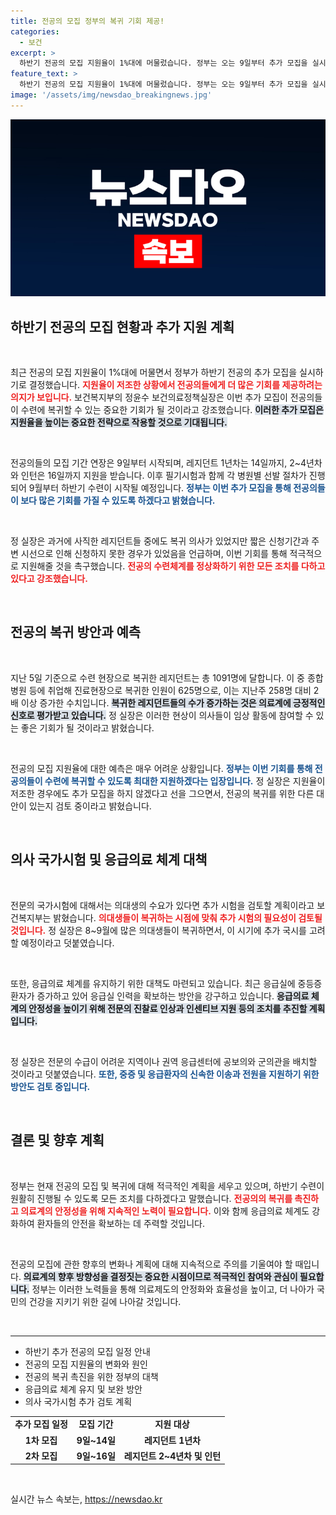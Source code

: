 ```yaml
---
title: 전공의 모집 정부의 복귀 기회 제공!
categories:
  - 보건
excerpt: >
  하반기 전공의 모집 지원율이 1%대에 머물렀습니다. 정부는 오는 9일부터 추가 모집을 실시하고, 의사 국가시험도 검토할 예정이어서 의료계의 귀추가 주목됩니다.
feature_text: >
  하반기 전공의 모집 지원율이 1%대에 머물렀습니다. 정부는 오는 9일부터 추가 모집을 실시하고, 의사 국가시험도 검토할 예정이어서 의료계의 귀추가 주목됩니다.
image: '/assets/img/newsdao_breakingnews.jpg'
---
```


<p><img src="/assets/img/newsdao_breakingnews.jpg" alt="koreaapp 속보" /></p>

<h2 data-ke-size="size26">하반기 전공의 모집 현황과 추가 지원 계획</h2>

<p data-ke-size="size16">&nbsp;</p>

<p>최근 전공의 모집 지원율이 1%대에 머물면서 정부가 하반기 전공의 추가 모집을 실시하기로 결정했습니다. <b><span style="color: #ee2323;">지원율이 저조한 상황에서 전공의들에게 더 많은 기회를 제공하려는 의지가 보입니다.</span></b> 보건복지부의 정윤수 보건의료정책실장은 이번 추가 모집이 전공의들이 수련에 복귀할 수 있는 중요한 기회가 될 것이라고 강조했습니다. <b><span style="background-color: #21538527;">이러한 추가 모집은 지원율을 높이는 중요한 전략으로 작용할 것으로 기대됩니다.</span></b> </p>

<p data-ke-size="size16">&nbsp;</p>

<p>전공의들의 모집 기간 연장은 9일부터 시작되며, 레지던트 1년차는 14일까지, 2~4년차와 인턴은 16일까지 지원을 받습니다. 이후 필기시험과 함께 각 병원별 선발 절차가 진행되어 9월부터 하반기 수련이 시작될 예정입니다. <b><span style="color: #1a5490;">정부는 이번 추가 모집을 통해 전공의들이 보다 많은 기회를 가질 수 있도록 하겠다고 밝혔습니다.</span></b></p>

<p data-ke-size="size16">&nbsp;</p>

<p>정 실장은 과거에 사직한 레지던트들 중에도 복귀 의사가 있었지만 짧은 신청기간과 주변 시선으로 인해 신청하지 못한 경우가 있었음을 언급하며, 이번 기회를 통해 적극적으로 지원해줄 것을 촉구했습니다. <b><span style="color: #ee2323;">전공의 수련체계를 정상화하기 위한 모든 조치를 다하고 있다고 강조했습니다.</span></b> </p>

<p data-ke-size="size16">&nbsp;</p>

<h2 data-ke-size="size26">전공의 복귀 방안과 예측</h2>

<p data-ke-size="size16">&nbsp;</p>

<p>지난 5일 기준으로 수련 현장으로 복귀한 레지던트는 총 1091명에 달합니다. 이 중 종합병원 등에 취업해 진료현장으로 복귀한 인원이 625명으로, 이는 지난주 258명 대비 2배 이상 증가한 수치입니다. <b><span style="background-color: #21538527;">복귀한 레지던트들의 수가 증가하는 것은 의료계에 긍정적인 신호로 평가받고 있습니다.</span></b> 정 실장은 이러한 현상이 의사들이 임상 활동에 참여할 수 있는 좋은 기회가 될 것이라고 밝혔습니다.</p>

<p data-ke-size="size16">&nbsp;</p>

<p>전공의 모집 지원율에 대한 예측은 매우 어려운 상황입니다. <b><span style="color: #1a5490;">정부는 이번 기회를 통해 전공의들이 수련에 복귀할 수 있도록 최대한 지원하겠다는 입장입니다.</span></b> 정 실장은 지원율이 저조한 경우에도 추가 모집을 하지 않겠다고 선을 그으면서, 전공의 복귀를 위한 다른 대안이 있는지 검토 중이라고 밝혔습니다.</p>

<p data-ke-size="size16">&nbsp;</p>

<h2 data-ke-size="size26">의사 국가시험 및 응급의료 체계 대책</h2>

<p data-ke-size="size16">&nbsp;</p>

<p>전문의 국가시험에 대해서는 의대생의 수요가 있다면 추가 시험을 검토할 계획이라고 보건복지부는 밝혔습니다. <b><span style="color: #ee2323;">의대생들이 복귀하는 시점에 맞춰 추가 시험의 필요성이 검토될 것입니다.</span></b> 정 실장은 8~9월에 많은 의대생들이 복귀하면서, 이 시기에 추가 국시를 고려할 예정이라고 덧붙였습니다.</p>

<p data-ke-size="size16">&nbsp;</p>

<p>또한, 응급의료 체계를 유지하기 위한 대책도 마련되고 있습니다. 최근 응급실에 중등증 환자가 증가하고 있어 응급실 인력을 확보하는 방안을 강구하고 있습니다. <b><span style="background-color: #21538527;">응급의료 체계의 안정성을 높이기 위해 전문의 진찰료 인상과 인센티브 지원 등의 조치를 추진할 계획입니다.</span></b></p>

<p data-ke-size="size16">&nbsp;</p>

<p>정 실장은 전문의 수급이 어려운 지역이나 권역 응급센터에 공보의와 군의관을 배치할 것이라고 덧붙였습니다. <b><span style="color: #1a5490;">또한, 중증 및 응급환자의 신속한 이송과 전원을 지원하기 위한 방안도 검토 중입니다.</span></b></p>

<p data-ke-size="size16">&nbsp;</p>

<h2 data-ke-size="size26">결론 및 향후 계획</h2>

<p data-ke-size="size16">&nbsp;</p>

<p>정부는 현재 전공의 모집 및 복귀에 대해 적극적인 계획을 세우고 있으며, 하반기 수련이 원활히 진행될 수 있도록 모든 조치를 다하겠다고 말했습니다. <b><span style="color: #ee2323;">전공의의 복귀를 촉진하고 의료계의 안정성을 위해 지속적인 노력이 필요합니다.</span></b> 이와 함께 응급의료 체계도 강화하여 환자들의 안전을 확보하는 데 주력할 것입니다.</p>

<p data-ke-size="size16">&nbsp;</p>

<p>전공의 모집에 관한 향후의 변화나 계획에 대해 지속적으로 주의를 기울여야 할 때입니다. <b><span style="background-color: #21538527;">의료계의 향후 방향성을 결정짓는 중요한 시점이므로 적극적인 참여와 관심이 필요합니다.</span></b> 정부는 이러한 노력들을 통해 의료제도의 안정화와 효율성을 높이고, 더 나아가 국민의 건강을 지키기 위한 길에 나아갈 것입니다.</p>

<p data-ke-size="size16">&nbsp;</p>

<hr>

<ul>
    <li>하반기 추가 전공의 모집 일정 안내</li>
    <li>전공의 모집 지원율의 변화와 원인</li>
    <li>전공의 복귀 촉진을 위한 정부의 대책</li>
    <li>응급의료 체계 유지 및 보완 방안</li>
    <li>의사 국가시험 추가 검토 계획</li>
</ul>

<table style="width: 100%;">
    <tr>
        <td style="text-align: center; height: 17px;"><b>추가 모집 일정</b></td>
        <td style="text-align: center; height: 17px;"><b>모집 기간</b></td>
        <td style="text-align: center; height: 17px;"><b>지원 대상</b></td>
    </tr>
    <tr>
        <td style="text-align: center; height: 17px;"><b>1차 모집</b></td>
        <td style="text-align: center; height: 17px;"><b>9일~14일</b></td>
        <td style="text-align: center; height: 17px;"><b>레지던트 1년차</b></td>
    </tr>
    <tr>
        <td style="text-align: center; height: 17px;"><b>2차 모집</b></td>
        <td style="text-align: center; height: 17px;"><b>9일~16일</b></td>
        <td style="text-align: center; height: 17px;"><b>레지던트 2~4년차 및 인턴</b></td>
    </tr>
</table>

<p data-ke-size="size16">&nbsp;</p>
실시간 뉴스 속보는, <a href="https://newsdao.kr" rel="dofollow">https://newsdao.kr</a>


